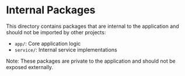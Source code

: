# Internal Packages

This directory contains packages that are internal to the application and should not be imported by other projects:

- `app/`: Core application logic
- `service/`: Internal service implementations

Note: These packages are private to the application and should not be exposed externally.
